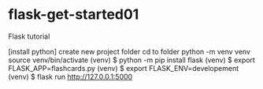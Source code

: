 # flask-get-started01
Flask tutorial

[install python]
create new project folder
cd to folder
python -m venv venv
source venv/bin/activate
(venv) $ python -m pip install flask
(venv) $ export FLASK_APP=flashcards.py
(venv) $ export FLASK_ENV=developement
(venv) $ flask run
http://127.0.0.1:5000
